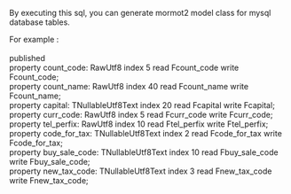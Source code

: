 By executing this sql, you can generate mormot2 model class for mysql database tables.

For example :
<br> <br> published
  <br>   property count_code: RawUtf8 index 5 read Fcount_code write Fcount_code;
  <br>   property count_name: RawUtf8 index 40 read Fcount_name write Fcount_name;
  <br>   property capital: TNullableUtf8Text index 20 read Fcapital write Fcapital;
  <br>   property curr_code: RawUtf8 index 5 read Fcurr_code write Fcurr_code;
  <br>   property tel_perfix: RawUtf8 index 10 read Ftel_perfix write Ftel_perfix;
  <br>   property code_for_tax: TNullableUtf8Text index 2 read Fcode_for_tax write Fcode_for_tax;
  <br>   property buy_sale_code: TNullableUtf8Text index 10 read Fbuy_sale_code write Fbuy_sale_code;
  <br>   property new_tax_code: TNullableUtf8Text index 3 read Fnew_tax_code write Fnew_tax_code;

